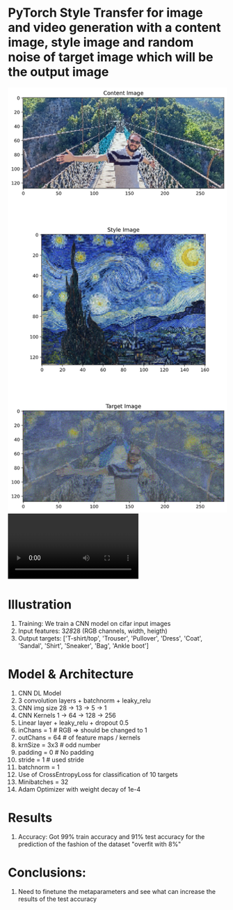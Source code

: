 # PyTorch Style Transfer for image and video generation with a content image, style image and random noise of target image which will be the output image

![hidden text](/images/output.png)
![hidden text](/video/output.mp4)

# Illustration
1) Training: We train a CNN model on cifar input images
2) Input features: 3*28*28 (RGB channels, width, heigth)
3) Output targets: ['T-shirt/top', 'Trouser', 'Pullover', 'Dress', 'Coat', 'Sandal', 'Shirt', 'Sneaker', 'Bag', 'Ankle boot']

# Model & Architecture
1) CNN DL Model
2) 3 convolution layers + batchnorm + leaky_relu
3) CNN img size 28 -> 13 ->  5  -> 1
4) CNN Kernels  1  -> 64 -> 128 -> 256
5) Linear layer + leaky_relu + dropout 0.5
6) inChans  = 1 # RGB => should be changed to 1
7) outChans = 64 # of feature maps / kernels
8) krnSize  = 3x3 # odd number
9) padding  = 0 # No padding
10) stride   = 1 # used stride
11) batchnorm = 1
12) Use of CrossEntropyLoss for classification of 10 targets
13) Minibatches = 32
14) Adam Optimizer with weight decay of 1e-4

# Results
1) Accuracy: Got 99% train accuracy and 91% test accuracy for the prediction of the fashion of the dataset "overfit with 8%"
    
# Conclusions:
1) Need to finetune the metaparameters and see what can increase the results of the test accuracy
